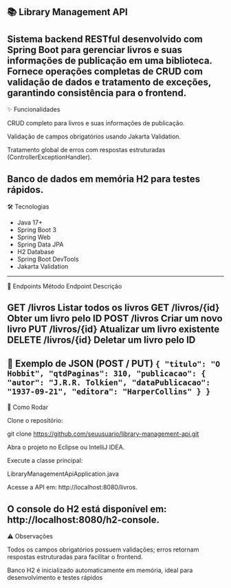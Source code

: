 📚 Library Management API
--- 
Sistema backend RESTful desenvolvido com Spring Boot para gerenciar livros e suas informações de publicação em uma biblioteca.
Fornece operações completas de CRUD com validação de dados e tratamento de exceções, garantindo consistência para o frontend.
---
✨ Funcionalidades

CRUD completo para livros e suas informações de publicação.

Validação de campos obrigatórios usando Jakarta Validation.

Tratamento global de erros com respostas estruturadas (ControllerExceptionHandler).

Banco de dados em memória H2 para testes rápidos.
---
🛠 Tecnologias
- Java 17+
- Spring Boot 3
- Spring Web
- Spring Data JPA
- H2 Database
- Spring Boot DevTools
- Jakarta Validation
---
🔗 Endpoints
Método	Endpoint	Descrição

GET	/livros	Listar todos os livros
GET	/livros/{id}	Obter um livro pelo ID
POST	/livros	Criar um novo livro
PUT	/livros/{id}	Atualizar um livro existente
DELETE	/livros/{id}	Deletar um livro pelo ID
---
📝 Exemplo de JSON (POST / PUT)
`{
  "titulo": "O Hobbit",
  "qtdPaginas": 310,
  "publicacao": {
    "autor": "J.R.R. Tolkien",
    "dataPublicacao": "1937-09-21",
    "editora": "HarperCollins"
  }
}`
---
🚀 Como Rodar

Clone o repositório:

git clone https://github.com/seuusuario/library-management-api.git


Abra o projeto no Eclipse ou IntelliJ IDEA.

Execute a classe principal:

LibraryManagementApiApplication.java


Acesse a API em: http://localhost:8080/livros.

O console do H2 está disponível em: http://localhost:8080/h2-console.
---
⚠ Observações

Todos os campos obrigatórios possuem validações; erros retornam respostas estruturadas para facilitar o frontend.

Banco H2 é inicializado automaticamente em memória, ideal para desenvolvimento e testes rápidos
